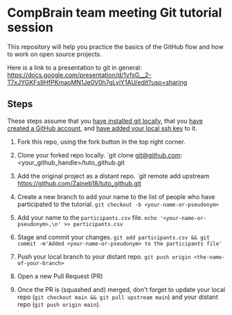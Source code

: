 
# CompBrain team meeting Git tutorial session 

This repository will help you practice the basics of the GitHub flow and how to work on open source projects.

Here is a link to a presentation to git in general: https://docs.google.com/presentation/d/1vfsG__2-T7xJYGKFs9HfPKmaoMN1Je0V0h7gLyiY1AU/edit?usp=sharing

## Steps
These steps assume that you [have installed git locally](https://www.atlassian.com/fr/git/tutorials/install-git), that you [have created a GitHub account](https://github.com/join), and [have added your local ssh key](https://help.github.com/en/enterprise/2.15/user/articles/adding-a-new-ssh-key-to-your-github-account) to it.

1. Fork this repo, using the fork button in the top right corner.

2. Clone your forked repo locally. `git clone git@github.com:<your_github_handle>/tuto_github.git

3. Add the original project as a distant repo. `git remote add upstream https://github.com/Zaineb18/tuto_github.git

4. Create a new branch to add your name to the list of people who have participated to the tutorial. `git checkout -b <your-name-or-pseudonym>`

5. Add your name to the `participants.csv` file. `echo '<your-name-or-pseudonym>,\n' >> participants.csv`

6. Stage and commit your changes. `git add participants.csv && git commit -m'Added <your-name-or-pseudonym> to the participants file'`

7. Push your local branch to your distant repo. `git push origin <the-name-of-your-branch>`

8. Open a new Pull Request (PR)

9. Once the PR is (squashed and) merged, don't forget to update your local repo (`git checkout main && git pull upstream main`) and your distant repo (`git push origin main`).

